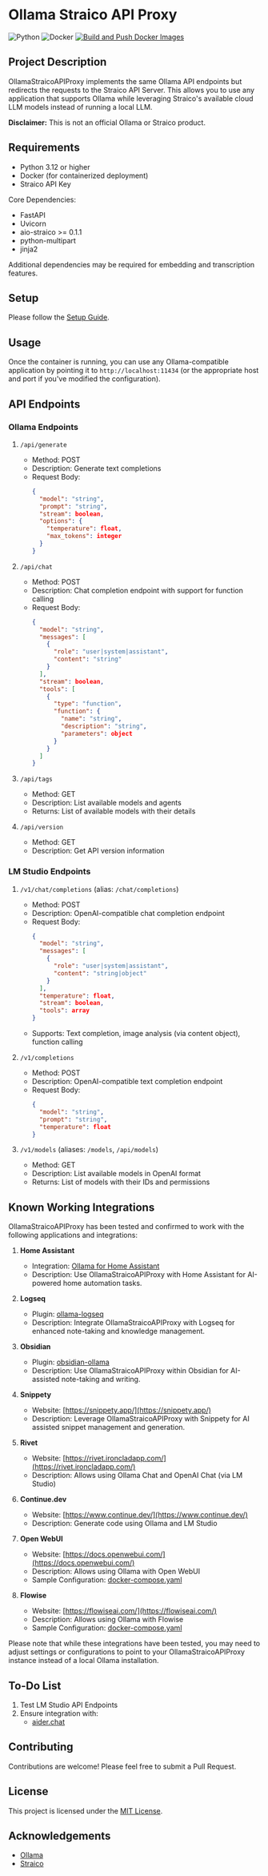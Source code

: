 # Ollama Straico API Proxy

![Python](https://img.shields.io/badge/Python-3.x-blue.svg)
![Docker](https://img.shields.io/badge/Docker-Supported-brightgreen.svg)
[![Build and Push Docker Images](./actions/workflows/docker-image.yml/badge.svg)](./actions/workflows/docker-image.yml)

## Project Description

OllamaStraicoAPIProxy implements the same Ollama API endpoints but redirects the requests to the Straico API Server. 
This allows you to use any application that supports Ollama while leveraging Straico's available cloud LLM models instead of running a local LLM.

**Disclaimer:** This is not an official Ollama or Straico product.

## Requirements

- Python 3.12 or higher
- Docker (for containerized deployment)
- Straico API Key

Core Dependencies:
- FastAPI
- Uvicorn
- aio-straico >= 0.1.1
- python-multipart
- jinja2

Additional dependencies may be required for embedding and transcription features.

## Setup 

Please follow the [Setup Guide](./wiki/Deployment-Ollama%E2%80%90straico%E2%80%90apiproxy#basic-deployment).

## Usage

Once the container is running, you can use any Ollama-compatible application by pointing it to `http://localhost:11434` (or the appropriate host and port if you've modified the configuration).

## API Endpoints

### Ollama Endpoints

1. `/api/generate`
   - Method: POST
   - Description: Generate text completions
   - Request Body:
     ```json
     {
       "model": "string",
       "prompt": "string",
       "stream": boolean,
       "options": {
         "temperature": float,
         "max_tokens": integer
       }
     }
     ```

2. `/api/chat`
   - Method: POST
   - Description: Chat completion endpoint with support for function calling
   - Request Body:
     ```json
     {
       "model": "string",
       "messages": [
         {
           "role": "user|system|assistant",
           "content": "string"
         }
       ],
       "stream": boolean,
       "tools": [
         {
           "type": "function",
           "function": {
             "name": "string",
             "description": "string",
             "parameters": object
           }
         }
       ]
     }
     ```

3. `/api/tags`
   - Method: GET
   - Description: List available models and agents
   - Returns: List of available models with their details

4. `/api/version`
   - Method: GET
   - Description: Get API version information

### LM Studio Endpoints

1. `/v1/chat/completions` (alias: `/chat/completions`)
   - Method: POST
   - Description: OpenAI-compatible chat completion endpoint
   - Request Body:
     ```json
     {
       "model": "string",
       "messages": [
         {
           "role": "user|system|assistant",
           "content": "string|object"
         }
       ],
       "temperature": float,
       "stream": boolean,
       "tools": array
     }
     ```
   - Supports: Text completion, image analysis (via content object), function calling

2. `/v1/completions`
   - Method: POST
   - Description: OpenAI-compatible text completion endpoint
   - Request Body:
     ```json
     {
       "model": "string",
       "prompt": "string",
       "temperature": float
     }
     ```

3. `/v1/models` (aliases: `/models`, `/api/models`)
   - Method: GET
   - Description: List available models in OpenAI format
   - Returns: List of models with their IDs and permissions

## Known Working Integrations

OllamaStraicoAPIProxy has been tested and confirmed to work with the following applications and integrations:

1. **Home Assistant**
   - Integration: [Ollama for Home Assistant](https://www.home-assistant.io/integrations/ollama/)
   - Description: Use OllamaStraicoAPIProxy with Home Assistant for AI-powered home automation tasks.

2. **Logseq**
   - Plugin: [ollama-logseq](https://github.com/omagdy7/ollama-logseq)
   - Description: Integrate OllamaStraicoAPIProxy with Logseq for enhanced note-taking and knowledge management.

3. **Obsidian**
   - Plugin: [obsidian-ollama](https://github.com/hinterdupfinger/obsidian-ollama)
   - Description: Use OllamaStraicoAPIProxy within Obsidian for AI-assisted note-taking and writing.

4. **Snippety**
   - Website: [https://snippety.app/](https://snippety.app/)
   - Description: Leverage OllamaStraicoAPIProxy with Snippety for AI assisted snippet management and generation.

5. **Rivet**
   - Website: [https://rivet.ironcladapp.com/](https://rivet.ironcladapp.com/)
   - Description: Allows using Ollama Chat and OpenAI Chat (via LM Studio)

6. **Continue.dev**
   - Website: [https://www.continue.dev/](https://www.continue.dev/)
   - Description: Generate code using Ollama and LM Studio

7. **Open WebUI**
   - Website: [https://docs.openwebui.com/](https://docs.openwebui.com/)
   - Description: Allows using Ollama with Open WebUI
   - Sample Configuration: [docker-compose.yaml](https://gist.github.com/jayrinaldime/2f4442ded08c283249fbd3c568234173)

8. **Flowise**
   - Website: [https://flowiseai.com/](https://flowiseai.com/)
   - Description: Allows using Ollama with Flowise
   - Sample Configuration: [docker-compose.yaml](https://gist.github.com/jayrinaldime/f17c8eec1fe75573d06147ffb7199535)

Please note that while these integrations have been tested, you may need to adjust settings or configurations to point to your OllamaStraicoAPIProxy instance instead of a local Ollama installation.

## To-Do List 

1. Test LM Studio API Endpoints
1. Ensure integration with:
   - [aider.chat](https://aider.chat/)
   
## Contributing

Contributions are welcome! Please feel free to submit a Pull Request.

## License

This project is licensed under the [MIT License](LICENSE).

## Acknowledgements

- [Ollama](https://github.com/ollama/ollama)
- [Straico](https://www.straico.com/)
